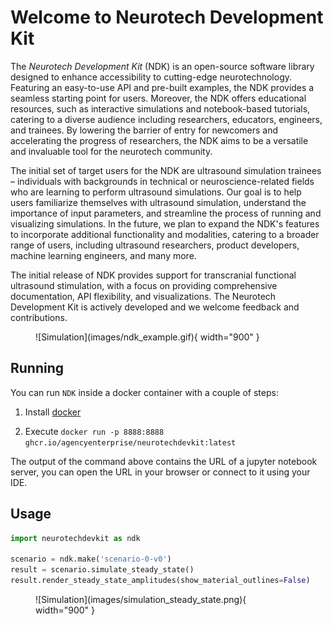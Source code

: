 # Welcome to Neurotech Development Kit


The _Neurotech Development Kit_ (NDK) is an open-source software library designed to enhance accessibility to cutting-edge neurotechnology. Featuring an easy-to-use API and pre-built examples, the NDK provides a seamless starting point for users. Moreover, the NDK offers educational resources, such as interactive simulations and notebook-based tutorials, catering to a diverse audience including researchers, educators, engineers, and trainees. By lowering the barrier of entry for newcomers and accelerating the progress of researchers, the NDK aims to be a versatile and invaluable tool for the neurotech community.

The initial set of target users for the NDK are ultrasound simulation trainees – individuals with backgrounds in technical or neuroscience-related fields who are learning to perform ultrasound simulations. Our goal is to help users familiarize themselves with ultrasound simulation, understand the importance of input parameters, and streamline the process of running and visualizing simulations. In the future, we plan to expand the NDK's features to incorporate additional functionality and modalities, catering to a broader range of users, including ultrasound researchers, product developers, machine learning engineers, and many more.

The initial release of NDK provides support for transcranial functional ultrasound stimulation, with a focus on providing comprehensive documentation, API flexibility, and visualizations. The Neurotech Development Kit is actively developed and we welcome feedback and contributions.


<figure markdown>
  ![Simulation](images/ndk_example.gif){ width="900" }
</figure>

## Running

You can run `NDK` inside a docker container with a couple of steps:

1. Install [docker](https://docs.docker.com/engine/install/#desktop)

1. Execute `docker run -p 8888:8888 ghcr.io/agencyenterprise/neurotechdevkit:latest`

The output of the command above contains the URL of a jupyter notebook server, you can open the URL in your browser or connect to it using your IDE.

## Usage

```python
import neurotechdevkit as ndk

scenario = ndk.make('scenario-0-v0')
result = scenario.simulate_steady_state()
result.render_steady_state_amplitudes(show_material_outlines=False)
```

<figure markdown>
  ![Simulation](images/simulation_steady_state.png){ width="900" }
</figure>
